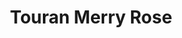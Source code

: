 --- 
title: "Touran Merry Rose"
publishdate: "2019-6-2T16:48:46+02:00"
src: "https://365manga.net/manga/touran-merry-rose"
image: "https://data.365manga.net/images/thumbnails/16211-touran-merry-rose.jpg"
description: "From Rayns&Lele Scans: Azalea's geography home tutor, Edgar, have left for a place named Touran, a place where eastern and western cultures, thoughts and ideas come together as one... And one day, Azalea received a letter, inviting her to visit him in Touran. Once there, she was thrown into a state of confusion. How did Edgar send her a letter when he have died last year? And why does she…"
---
